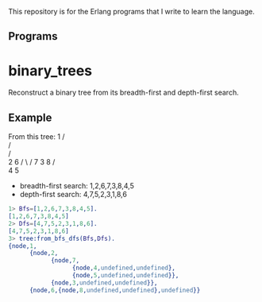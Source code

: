 This repository is for the Erlang programs that I write to learn the language.

Programs
--------

binary_trees
============
Reconstruct a binary tree from its breadth-first and depth-first search.

## Example

From this tree:
             1
           /  \
          /    \
         /      \
        2        6
       / \      /
      7   3    8
     /     \
    4       5

* breadth-first search: 1,2,6,7,3,8,4,5
* depth-first search: 4,7,5,2,3,1,8,6

```erlang
1> Bfs=[1,2,6,7,3,8,4,5].
[1,2,6,7,3,8,4,5]
2> Dfs=[4,7,5,2,3,1,8,6].
[4,7,5,2,3,1,8,6]
3> tree:from_bfs_dfs(Bfs,Dfs).
{node,1,
      {node,2,
            {node,7,
                  {node,4,undefined,undefined},
                  {node,5,undefined,undefined}},
            {node,3,undefined,undefined}},
      {node,6,{node,8,undefined,undefined},undefined}}
```
